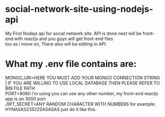 # social-network-site-using-nodejs-api
My First Nodejs api for social network site. API is done next will be front-end with reactjs and you guys will get front-end files <br> 
too as i move on, There also will be editing in API.<br>

# What my .env file contains are:
MONGO_URI=HERE YOU MUST ADD YOUR MONGO CONNECTION STRING | IF YOU ARE WILLING TO USE LOCAL DATABASE THEN PLEASE REFER TO BIN FILE PATH <br>
PORT=8080 i'm using you can use any other number, my front-end reactjs app is on 3000 port <br>
JWT_SECRET=ANY RANDOM CHARACTER WITH NUMBERS for example: HYNASAS23522SASASAS just do it like this.
